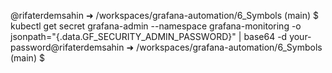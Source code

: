 @rifaterdemsahin ➜ /workspaces/grafana-automation/6_Symbols (main) $ kubectl get secret grafana-admin --namespace grafana-monitoring -o jsonpath="{.data.GF_SECURITY_ADMIN_PASSWORD}" | base64 -d
your-password@rifaterdemsahin ➜ /workspaces/grafana-automation/6_Symbols (main) $ 
